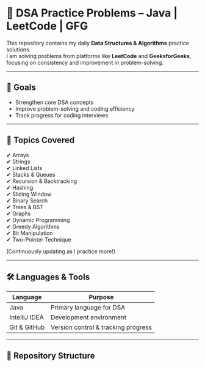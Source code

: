 # 🚀 DSA Practice Problems – Java | LeetCode | GFG

This repository contains my daily **Data Structures & Algorithms** practice solutions.  
I am solving problems from platforms like **LeetCode** and **GeeksforGeeks**, focusing on consistency and improvement in problem-solving.

---

## 📌 Goals

- Strengthen core DSA concepts  
- Improve problem-solving and coding efficiency  
- Track progress for coding interviews  

---

## 🧠 Topics Covered

✔ Arrays  
✔ Strings  
✔ Linked Lists  
✔ Stacks & Queues  
✔ Recursion & Backtracking  
✔ Hashing  
✔ Sliding Window  
✔ Binary Search  
✔ Trees & BST  
✔ Graphs  
✔ Dynamic Programming  
✔ Greedy Algorithms  
✔ Bit Manipulation  
✔ Two-Pointer Technique  

(Continuously updating as I practice more!)

---

## 🛠️ Languages & Tools

| Language | Purpose |
|---------|---------|
| Java | Primary language for DSA |
| IntelliJ IDEA | Development environment |
| Git & GitHub | Version control & tracking progress |

---

## 📂 Repository Structure
